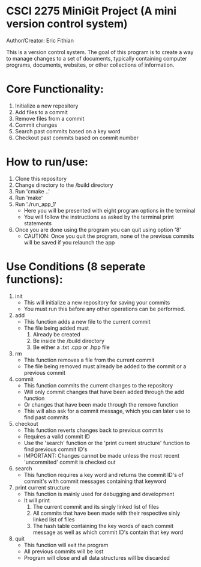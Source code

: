 # CSCI 2275 MiniGit Project (A mini version control system)

Author/Creator: Eric Fithian

This is a version control system. The goal of this program is to create a way to manage changes to a set of documents, typically containing computer programs, documents, websites, or other collections of information.

# Core Functionality:
1. Initialize a new repository
2. Add files to a commit
3. Remove files from a commit
4. Commit changes
5. Search past commits based on a key word
6. Checkout past commits based on commit number




# How to run/use:
1. Clone this repository
2. Change directory to the /build directory
3. Run 'cmake ..'
4. Run 'make'
5. Run './run_app_1'
   - Here you will be presented with eight program options in the terminal
   - You will follow the instructions as asked by the terminal print statements
6. Once you are done using the program you can quit using option '8'
   - CAUTION: Once you quit the program, none of the previous commits will be saved if you relaunch the app




# Use Conditions (8 seperate functions):
1. init
   - This will initialize a new repository for saving your commits
   - You must run this before any other operations can be performed. 
2. add
   - This function adds a new file to the current commit
   - The file being added must
      1) Already be created
      2) Be inside the /build directory
      3) Be either a .txt .cpp or .hpp file
3. rm
   - This function removes a file from the current commit
   - The file being removed must already be added to the commit or a previous commit
4. commit
   - This function commits the current changes to the repository
   - Will only commit changes that have been added through the add function
   - Or changes that have been made through the remove function
   - This will also ask for a commit message, which you can later use to find past commits
5. checkout
   - This function reverts changes back to previous commits
   - Requires a valid commit ID
   - Use the 'search' function or the 'print current structure' function to find previous commit ID's
   - IMPORTANT: Changes cannot be made unless the most recent 'uncommited' commit is checked out
6. search
   - This function requires a key word and returns the commit ID's of commit's with commit messages containing that keyword
7. print current structure
   - This function is mainly used for debugging and development
   - It will print
      1) The current commit and its singly linked list of files
      2) All commits that have been made with their respective sinly linked list of files
      3) The hash table containing the key words of each commit message as well as which commit ID's contain that key word
8. quit
   - This function will exit the program
   - All previous commits will be lost
   - Program will close and all data structures will be discarded



